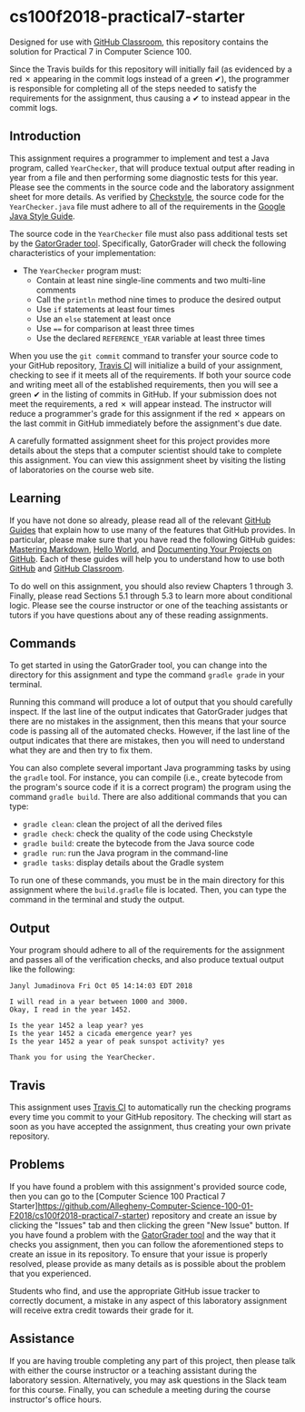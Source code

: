 # cs100f2018-practical7-starter

Designed for use with [GitHub Classroom](https://classroom.github.com/), this
repository contains the solution for Practical 7 in Computer Science 100.

 Since the Travis builds for this repository will initially fail (as evidenced by
 a red &#x2717; appearing in the commit logs instead of a green &#x2714;), the
 programmer is responsible for completing all of the steps needed to satisfy the
 requirements for the assignment, thus causing a &#x2714; to instead appear in
 the commit logs.

## Introduction

This assignment requires a programmer to implement and test a Java program,
called `YearChecker`, that will produce textual output after reading in year
from a file and then performing some diagnostic tests for this year.
Please see the comments in the source code and the laboratory
assignment sheet for more details. As verified by
[Checkstyle](https://github.com/checkstyle/checkstyle), the source code for the
`YearChecker.java` file must adhere to all of the requirements in the
[Google Java Style Guide](https://google.github.io/styleguide/javaguide.html).

The source code in the `YearChecker` file must also pass additional tests
set by the [GatorGrader tool](https://github.com/GatorEducator/gatorgrader).
Specifically, GatorGrader will check the following characteristics of your
implementation:

* The `YearChecker` program must:
  * Contain at least nine single-line comments and two multi-line comments
  * Call the `println` method nine times to produce the desired output
  * Use `if` statements at least four times
  * Use an `else` statement at least once
  * Use  `==` for comparison at least three times
  * Use the declared `REFERENCE_YEAR` variable at least three times

When you use the `git commit` command to transfer your source code to your
GitHub repository, [Travis CI](https://travis-ci.com/) will initialize a build
of your assignment, checking to see if it meets all of the requirements. If both
your source code and writing meet all of the established requirements, then you
will see a green &#x2714; in the listing of commits in GitHub. If your
submission does not meet the requirements, a red &#x2717; will appear instead.
The instructor will reduce a programmer's grade for this assignment if the red
&#x2717; appears on the last commit in GitHub immediately before the
assignment's due date.

A carefully formatted assignment sheet for this project provides more details
about the steps that a computer scientist should take to complete this
assignment. You can view this assignment sheet by visiting the listing of
laboratories on the course web site.

## Learning

If you have not done so already, please read all of the relevant [GitHub
Guides](https://guides.github.com/) that explain how to use many of the features
that GitHub provides. In particular, please make sure that you have read the
following GitHub guides: [Mastering
Markdown](https://guides.github.com/features/mastering-markdown/), [Hello
World](https://guides.github.com/activities/hello-world/), and [Documenting Your
Projects on GitHub](https://guides.github.com/features/wikis/). Each of these
guides will help you to understand how to use both [GitHub](http://github.com) and
[GitHub Classroom](https://classroom.github.com/).

To do well on this assignment, you should also review Chapters 1 through 3.
Finally, please read Sections 5.1 through 5.3 to learn more about conditional
logic. Please see the course instructor or one of the teaching assistants or
tutors if you have questions about any of these reading assignments.

## Commands

To get started in using the GatorGrader tool, you can change into the directory
for this assignment and type the command `gradle grade` in your
terminal.

Running this command will produce a lot of output that you should carefully
inspect. If the last line of the output indicates that GatorGrader judges that
there are no mistakes in the assignment, then this means that your source code
is passing all of the automated checks. However, if the last line
of the output indicates that there are mistakes, then you will need to
understand what they are and then try to fix them.

You can also complete several important Java programming tasks by using the
`gradle` tool. For instance, you can compile (i.e., create bytecode from the
program's source code if it is a correct program) the program using the command
`gradle build`. There are also additional commands that you can type:

* `gradle clean`: clean the project of all the derived files
* `gradle check`: check the quality of the code using Checkstyle
* `gradle build`: create the bytecode from the Java source code
* `gradle run`: run the Java program in the command-line
* `gradle tasks`: display details about the Gradle system

To run one of these commands, you must be in the main directory for this
assignment where the `build.gradle` file is located. Then, you can type the
command in the terminal and study the output.

## Output

Your program should adhere to all of the requirements for the assignment and
passes all of the verification checks, and also produce textual output
like the following:

```
Janyl Jumadinova Fri Oct 05 14:14:03 EDT 2018

I will read in a year between 1000 and 3000.
Okay, I read in the year 1452.

Is the year 1452 a leap year? yes
Is the year 1452 a cicada emergence year? yes
Is the year 1452 a year of peak sunspot activity? yes

Thank you for using the YearChecker.
```

## Travis

This assignment uses [Travis CI](https://travis-ci.com/) to automatically run
the checking programs every time you commit to your GitHub repository. The
checking will start as soon as you have accepted the assignment, thus creating
your own private repository.

## Problems

If you have found a problem with this assignment's provided source code, then
you can go to the [Computer Science 100 Practical 7
Starter]https://github.com/Allegheny-Computer-Science-100-01-F2018/cs100f2018-practical7-starter)
repository and create an issue by clicking the "Issues" tab and then clicking
the green "New Issue" button. If you have found a problem with the [GatorGrader tool](https://github.com/GatorEducator/gatorgrader) and the way that it checks you
assignment, then you can follow the aforementioned steps to create an issue in
its repository. To ensure that your issue is properly resolved, please provide
as many details as is possible about the problem that you experienced.

Students who find, and use the appropriate GitHub issue tracker to correctly
document, a mistake in any aspect of this laboratory assignment will receive
extra credit towards their grade for it.

## Assistance

If you are having trouble completing any part of this project, then please talk
with either the course instructor or a teaching assistant during the laboratory
session. Alternatively, you may ask questions in the Slack team for this
course. Finally, you can schedule a meeting during the course instructor's
office hours.
